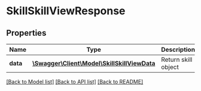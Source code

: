 # SkillSkillViewResponse

## Properties
Name | Type | Description | Notes
------------ | ------------- | ------------- | -------------
**data** | [**\Swagger\Client\Model\SkillSkillViewData**](SkillSkillViewData.md) | Return skill object | 

[[Back to Model list]](../README.md#documentation-for-models) [[Back to API list]](../README.md#documentation-for-api-endpoints) [[Back to README]](../README.md)


